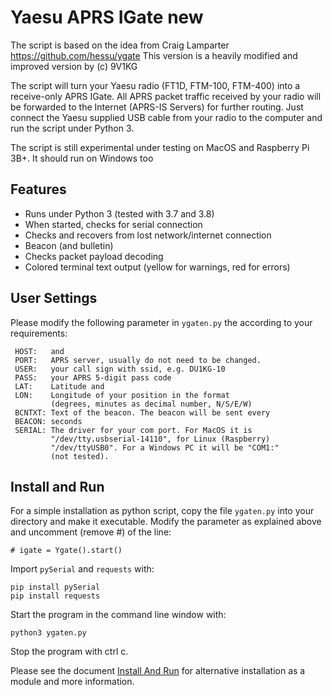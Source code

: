 # Yaesu APRS IGate new

The script is based on the idea from Craig Lamparter 
https://github.com/hessu/ygate
This version is a heavily modified and improved version by 
(c) 9V1KG

The script will turn your Yaesu radio (FT1D, FTM-100, FTM-400) into a receive-only APRS IGate.
All APRS packet traffic received by your radio will be forwarded to the Internet
(APRS-IS Servers) for further routing. Just connect the Yaesu supplied USB cable from
your radio to the computer and run the script under Python 3.

The script is still experimental under testing on MacOS and Raspberry Pi 3B+. It should run 
on Windows too

## Features
- Runs under Python 3 (tested with 3.7 and 3.8)
- When started, checks for serial connection 
- Checks and recovers from lost network/internet connection
- Beacon (and bulletin)
- Checks packet payload decoding
- Colored terminal text output (yellow for warnings, red for errors)

## User Settings
Please modify the following parameter in `ygaten.py` the according to your requirements:

     HOST:   and 
     PORT:   APRS server, usually do not need to be changed.
     USER:   your call sign with ssid, e.g. DU1KG-10
     PASS:   your APRS 5-digit pass code
     LAT:    Latitude and 
     LON:    Longitude of your position in the format
             (degrees, minutes as decimal number, N/S/E/W)
     BCNTXT: Text of the beacon. The beacon will be sent every 
     BEACON: seconds
     SERIAL: The driver for your com port. For MacOS it is 
             "/dev/tty.usbserial-14110", for Linux (Raspberry) 
             "/dev/ttyUSB0". For a Windows PC it will be "COM1:"
             (not tested).

## Install and Run

For a simple installation as python script, copy the file `ygaten.py` into your directory 
and make it executable.
Modify the parameter as explained above and uncomment (remove #) of the line:

    # igate = Ygate().start()

Import `pySerial` and `requests` with:

    pip install pySerial
    pip install requests

Start the program in the command line window with: 

    python3 ygaten.py

Stop the program with ctrl c.

Please see the document [Install And Run](Install_run.md) for alternative installation as a module and more information.
